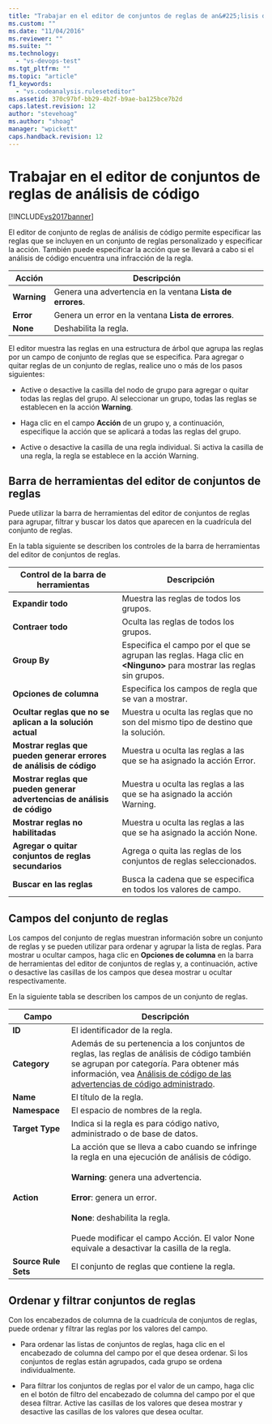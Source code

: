 ```yaml
---
title: "Trabajar en el editor de conjuntos de reglas de an&#225;lisis de c&#243;digo | Microsoft Docs"
ms.custom: ""
ms.date: "11/04/2016"
ms.reviewer: ""
ms.suite: ""
ms.technology: 
  - "vs-devops-test"
ms.tgt_pltfrm: ""
ms.topic: "article"
f1_keywords: 
  - "vs.codeanalysis.ruleseteditor"
ms.assetid: 370c97bf-bb29-4b2f-b9ae-ba125bce7b2d
caps.latest.revision: 12
author: "stevehoag"
ms.author: "shoag"
manager: "wpickett"
caps.handback.revision: 12
---
```

# Trabajar en el editor de conjuntos de reglas de an&#225;lisis de c&#243;digo
[!INCLUDE[vs2017banner](../code-quality/includes/vs2017banner.md)]

El editor de conjunto de reglas de análisis de código permite especificar las reglas que se incluyen en un conjunto de reglas personalizado y especificar la acción.  También puede especificar la acción que se llevará a cabo si el análisis de código encuentra una infracción de la regla.  
  
|Acción|Descripción|  
|------------|-----------------|  
|**Warning**|Genera una advertencia en la ventana **Lista de errores**.|  
|**Error**|Genera un error en la ventana **Lista de errores**.|  
|**None**|Deshabilita la regla.|  
  
 El editor muestra las reglas en una estructura de árbol que agrupa las reglas por un campo de conjunto de reglas que se especifica.  Para agregar o quitar reglas de un conjunto de reglas, realice uno o más de los pasos siguientes:  
  
-   Active o desactive la casilla del nodo de grupo para agregar o quitar todas las reglas del grupo.  Al seleccionar un grupo, todas las reglas se establecen en la acción **Warning**.  
  
-   Haga clic en el campo **Acción** de un grupo y, a continuación, especifique la acción que se aplicará a todas las reglas del grupo.  
  
-   Active o desactive la casilla de una regla individual.  Si activa la casilla de una regla, la regla se establece en la acción Warning.  
  
## Barra de herramientas del editor de conjuntos de reglas  
 Puede utilizar la barra de herramientas del editor de conjuntos de reglas para agrupar, filtrar y buscar los datos que aparecen en la cuadrícula del conjunto de reglas.  
  
 En la tabla siguiente se describen los controles de la barra de herramientas del editor de conjuntos de reglas.  
  
|Control de la barra de herramientas|Descripción|  
|-----------------------------------------|-----------------|  
|**Expandir todo**|Muestra las reglas de todos los grupos.|  
|**Contraer todo**|Oculta las reglas de todos los grupos.|  
|**Group By**|Especifica el campo por el que se agrupan las reglas.  Haga clic en **\<Ninguno\>** para mostrar las reglas sin grupos.|  
|**Opciones de columna**|Especifica los campos de regla que se van a mostrar.|  
|**Ocultar reglas que no se aplican a la solución actual**|Muestra u oculta las reglas que no son del mismo tipo de destino que la solución.|  
|**Mostrar reglas que pueden generar errores de análisis de código**|Muestra u oculta las reglas a las que se ha asignado la acción Error.|  
|**Mostrar reglas que pueden generar advertencias de análisis de código**|Muestra u oculta las reglas a las que se ha asignado la acción Warning.|  
|**Mostrar reglas no habilitadas**|Muestra u oculta las reglas a las que se ha asignado la acción None.|  
|**Agregar o quitar conjuntos de reglas secundarios**|Agrega o quita las reglas de los conjuntos de reglas seleccionados.|  
|**Buscar en las reglas**|Busca la cadena que se especifica en todos los valores de campo.|  
  
## Campos del conjunto de reglas  
 Los campos del conjunto de reglas muestran información sobre un conjunto de reglas y se pueden utilizar para ordenar y agrupar la lista de reglas.  Para mostrar u ocultar campos, haga clic en **Opciones de columna** en la barra de herramientas del editor de conjuntos de reglas y, a continuación, active o desactive las casillas de los campos que desea mostrar u ocultar respectivamente.  
  
 En la siguiente tabla se describen los campos de un conjunto de reglas.  
  
|Campo|Descripción|  
|-----------|-----------------|  
|**ID**|El identificador de la regla.|  
|**Category**|Además de su pertenencia a los conjuntos de reglas, las reglas de análisis de código también se agrupan por categoría.  Para obtener más información, vea [Análisis de código de las advertencias de código administrado](../code-quality/code-analysis-for-managed-code-warnings.md).|  
|**Name**|El título de la regla.|  
|**Namespace**|El espacio de nombres de la regla.|  
|**Target Type**|Indica si la regla es para código nativo, administrado o de base de datos.|  
|**Action**|La acción que se lleva a cabo cuando se infringe la regla en una ejecución de análisis de código.<br /><br /> **Warning**: genera una advertencia.<br /><br /> **Error**: genera un error.<br /><br /> **None**: deshabilita la regla.<br /><br /> Puede modificar el campo Acción.  El valor None equivale a desactivar la casilla de la regla.|  
|**Source Rule Sets**|El conjunto de reglas que contiene la regla.|  
  
## Ordenar y filtrar conjuntos de reglas  
 Con los encabezados de columna de la cuadrícula de conjuntos de reglas, puede ordenar y filtrar las reglas por los valores del campo.  
  
-   Para ordenar las listas de conjuntos de reglas, haga clic en el encabezado de columna del campo por el que desea ordenar.  Si los conjuntos de reglas están agrupados, cada grupo se ordena individualmente.  
  
-   Para filtrar los conjuntos de reglas por el valor de un campo, haga clic en el botón de filtro del encabezado de columna del campo por el que desea filtrar.  Active las casillas de los valores que desea mostrar y desactive las casillas de los valores que desea ocultar.
